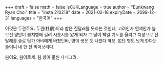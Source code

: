 +++
draft = false
math = false
isCJKLanguage = true
author = "Eunkwang Ryan Choi"
title = "insta 210218"
date = 2021-02-18
expiryDate = 2099-12-31
languages = "한국어"
+++

이것은 두견주요. 두견(杜鵑)이라 함은 진달래를 뜻하는 것인데, 고려인가 언제인가 높으신 양반이 불치병에 걸려 시름시름 앓게 되자 그 딸이 백일 기도를 올리고 치성으로 진달래를 술로 담가 아비에게 바쳤던바, 병이 씻은 듯 나았다 하오. 없던 병도 낫게 한다는 술이니 내 한 잔 먹어보리다. 

봄이요, 봄이로세. 봄 향이 물씬 나네그려.